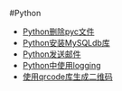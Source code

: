 #Python

* [Python删除pyc文件][1]
* [Python安装MySQLdb库][2]
* [Python发送邮件][3]
* [Python中使用logging][4]
* [使用qrcode库生成二维码][5]



[1]:    /python/python_del_pyc.html
[2]:    /python/python_mysqldb.html
[3]:    /python/python_smtp.html
[4]:    /python/python_logging.html
[5]:    /python/python_qrcode.html
